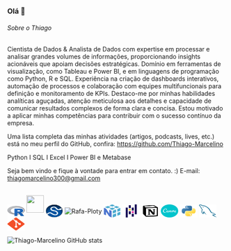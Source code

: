 ### Olá 👋


###### Sobre o Thiago

Cientista de Dados & Analista de Dados com expertise em processar e analisar grandes volumes de informações, proporcionando insights acionáveis que apoiam decisões estratégicas. Domínio em ferramentas de visualização, como Tableau e Power BI, e em linguagens de programação como Python, R e SQL. Experiência na criação de dashboards interativos, automação de processos e colaboração com equipes multifuncionais para definição e monitoramento de KPIs. Destaco-me por minhas habilidades analíticas aguçadas, atenção meticulosa aos detalhes e capacidade de comunicar resultados complexos de forma clara e concisa. Estou motivado a aplicar minhas competências para contribuir com o sucesso contínuo da empresa.


Uma lista completa das minhas atividades (artigos, podcasts, lives, etc.) está no meu perfil do GitHub, confira: https://github.com/Thiago-Marcelino

Python I SQL I Excel I Power BI e Metabase

Seja bem vindo e fique à vontade para entrar em contato. :)
E-mail: thiagomarcelino300@gmail.com

<div style="display: inline_block"><br>
  <img align="center" alt="Rafa-R" height="30" width="40" src="https://raw.githubusercontent.com/devicons/devicon/master/icons/r/r-original.svg">
  <img src="https://cdn.jsdelivr.net/gh/devicons/devicon/icons/git/git-original.svg" width="40" height="40"/>
  <img align="center" alt="Rafa-Scipy" height="30" width="40" src="https://raw.githubusercontent.com/devicons/devicon/master/icons/Scipy/Scipy-original.svg">
  <img align="center" alt="Rafa-Ploty" height="30" width="40" src="https://raw.githubusercontent.com/devicons/devicon/master/icons/Ploty/Ploty-original.svg">
  <img align="center" alt="Rafa-Numpy" height="30" width="40" src="https://raw.githubusercontent.com/devicons/devicon/master/icons/Numpy/Numpy-original.svg">
  <img align="center" alt="Rafa-Pandas" height="30" width="40" src="https://raw.githubusercontent.com/devicons/devicon/master/icons/Pandas/Pandas-original.svg">
  <img align="center" alt="Rafa-Notion" height="30" width="40" src="https://raw.githubusercontent.com/devicons/devicon/master/icons/Notion/Notion-original.svg">
  <img align="center" alt="Rafa-Canva" height="30" width="40" src="https://raw.githubusercontent.com/devicons/devicon/master/icons/Canva/Canva-original.svg">
  <img align="center" alt="Rafa-Python" height="30" width="40" src="https://raw.githubusercontent.com/devicons/devicon/master/icons/python/python-original.svg">
  <img align="center" alt="Rafa-Msql" height="30" width="40" src="https://raw.githubusercontent.com/devicons/devicon/master/icons/mysql/mysql-original.svg">
  <img align="center" alt="Rafa-Git" height="30" width="40" src="https://raw.githubusercontent.com/devicons/devicon/master/icons/git/git-original.svg">
</div>




<!-- GithubStats -->
![Thiago-Marcelino GitHub stats](https://github-readme-stats.vercel.app/api?username=thiago-marcelino&show_icons=true&theme=gotham)



